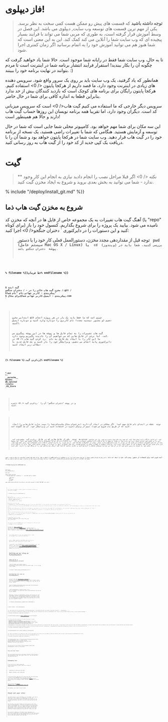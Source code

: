 # فاز دیپلوی!

> **توجه داشته باشید** که قسمت های پیش رو ممکن هست کمی سخت به نظر برسد. یکی از مهم ترین قسمت های توسعه وب سایت, دیپلوی می باشد. این فصل در وسط آموزش قرار گرفته است، به طوری که مربی شما می تواند با فرایند بسیار پیچیده ای که وب سایت شما را آنلاین می کند کمک کند. این به این معنی است که شما هنوز هم می توانید آموزش خود را به اتمام برسانید اگر زمان کمتری اجرا شود.

تا به حال، وب سایت شما فقط در رایانه شما موجود است. حالا شما یاد خواهید گرفت که چگونه آن را بکار ببندید! استقرار فرآیند انتشار برنامه شما در اینترنت است تا مردم بتوانند در نهایت برنامه خود را ببینند. :)

همانطور که یاد گرفتید، یک وب سایت باید بر روی یک سرور واقع شود. سرویس دهنده های زیادی در اینترنت وجود دارد، ما قصد داریم از  هرکجا پایتون </ 0> استفاده کنیم. هرکجا پایتون رایگان برای برنامه های کوچک است که بازدید کنندگان بیش از حد ندارد بنابراین قطعا به اندازه کافی برای شما در حال حاضر.</p> 

سرویس دیگر خارجی که ما استفاده می کنیم  گیت هاب</ 0> است که سرویس میزبانی کد است. دیگران وجود دارد، اما تقریبا همه برنامه نویسان این روزها حساب گیت هاب دارند و حالا هم همینطور است!</p> 

این سه مکان برای شما مهم خواهد بود. کامپیوتر محلی شما جایی است که شما در حال توسعه و آزمایش هستید. هنگامی که شما با تغییرات راضی هستید، یک نسخه از برنامه خود را در گیت هاب قرار دهید. وب سایت شما در هرکجا پایتون خواهد بود و شما آن را با دریافت یک کپی جدید از کد خود را از گیت هاب به روز رسانی کنید.

# گیت

> ** نکته </ 0> اگر قبلا مراحل نصب را انجام دادید نیازی به انجام این کار وجود ندارد - شما می توانید به بخش بعدی بروید و شروع به ایجاد مخزن گیت کنید.</p> </blockquote> 
> 
> % include "/deploy/install_git.md" %}}
> 
> ## شروع به مخزن گیت هاب ذما
> 
> آهنگ گیت هاب تغییرات به یک مجموعه خاص از فایل ها در آنچه که مخزن کد (یا "repo" برای کوتاه) نامیده می شود. بیایید یک پروژه را برای شروع بگذاریم. کنسول خود را باز کنید و این دستورات را در دایرکتوری ` دختران جنگجو</ 0> اجرا کنید:</p>

<blockquote>
  <p><strong> توجه </ 0> قبل از مقداردهی مجدد مخزن، دستورالعمل فعلی کار خود را با دستور <code> pwd </ 1> (سیستم عامل Mac OS X / Linux) یا <code> cd </ 1> (ویندوز) بررسی کنید. شما باید در پوشه <code> دختران جنگجو</ 0> باشد.</p>
</blockquote>

<p>% filename %}}خط فرمان% endfilename %}}</p>

<pre><code>$ گیت اینت
مخزن گیت هاب خالی را در ~ / دختران جنگجو /.git /
$پیکربندی - کاربر جهانی.نام "نام شما"
$ پیکربندی - ایمیل.کاربر جهانی شما@برای مثال.com
`</pre> 
> 
> ابتدایی مخزن git چیزی است که ما فقط باید یک بار در هر پروژه انجام دهیم (و مجبور نیستید مجددا نام کاربری را دوباره وارد کنید و دوباره ایمیل کنید).
> 
> گیت هاب تغییرات را به تمام فایل ها و پوشه ها در این پوشه پیگیری می کند، اما برخی از فایل هایی که می خواهیم آن را نادیده بگیریم وجود دارد. ما این کار را با ایجاد یک فایل به نام `.رد کردن گیت هاب </ 0> در دایرکتوری پایه انجام می دهیم. ویرایشگر خود را باز کنید و یک فایل جدید با مطالب زیر ایجاد کنید:</p>

<p>{% filename %}.ردکردن گیت{% endfilename %}</p>

<pre><code>*.pyc
*~
__pycache__
myvenv
db.sqlite3
/static
.DS_Store
`</pre> 
> 
> و در پوشه "دختران جنگجو" آن را `.ردکردن گیت </ 0> ذخیره کنید.</p>

<blockquote>
  <p><strong> توجه </ 0> نقطه در ابتدای نام فایل مهم است!  اگر مشکلی در ایجاد آن دارید (به عنوان مثال مکینتاش شما را دوست ندارد فایل هایی را ایجاد کنید که از طریق یاب شروع می شود)، سپس از ویژگی ذخیره در استفاده کنید در ویرایشگر خود. آن ضد گلوله است.</p>
  
  <p><strong> توجه </ 0> یکی از فایل هایی که در فایل <code>.ردکردن گیت </ 1> مشخص شده است <code> db.sqlite3 </ 1> است. این فایل پایگاه داده محلی شما است، که همه پست های شما ذخیره می شود. ما نمی خواهیم این را به مخزن خود اضافه کنیم؛ زیرا وب سایت شما در هرجا پایتون از یک پایگاه داده متفاوت استفاده می کند.  این پایگاه داده می تواند اسکیولایت مانند دستگاه توسعه خود باشد، اما معمولا شما از یک مای اسکیوال استفاده می کنید که می تواند با بازدیدکنندگان سایت بسیار بیشتر از اسکیولایت مقابله کند. در هر صورت، با نادیده گرفتن پایگاه داده اسکیولایت خود برای نسخه گیت هاب، این بدان معنی است که همه پستهایی که تا کنون ایجاد کرده اید، ماندگار میشوند و فقط در محلی در دسترس هستند، اما شما مجبورید آنها را دوباره در تولید اضافه کنید. شما باید از پایگاه داده محلی خود به عنوان یک زمین بازی خوب که در آن شما می توانید چیزهای مختلف را آزمایش کنید و نگران نباشید که شما قصد ارسال پست واقعی خود را از وبلاگ خود را دارید، فکر کنید.</p>
</blockquote>

<p>ایده خوبی است برای استفاده از دستور <code> وضعیت گیت </ 0> قبل از اینکه <code> گیت اضافه </ 0> یا هر زمان که خودتان مطمئن نیستید از چه چیزی تغییر کرده اید. این به جلوگیری از هر گونه شگفتی از اتفاق می افتد، مانند فایل های اشتباه اضافه شده یا مرتکب می شوند. دستور <code> وضعیت گیت </ 0> اطلاعاتی را در مورد هر گونه فایل های غیر قابل شناسایی / تغییر یافته / مرتب شده، وضعیت شاخه و موارد دیگر باز می گرداند. خروجی باید شبیه به موارد زیر باشد:</p>

<p>% filename %}}خط فرمان% endfilename %}}</p>

<pre><code>وضعیت $ گیت
در شاخه کارشناسی ارشد

تعهد اولیه

فایل های غیرقابل پیگیری:
   (استفاده از "گیت اضافه کردن <file> ..." برای شامل در آنچه متعهد خواهد شد)

         .ردکردن گیت
         وبلاگ/
         مدیریت.py
         مکان من/

هیچ چیز اضافه نشده به مرتکب شدن اما فایل های غیرقابل مشاهده موجود (استفاده از "git add" برای ردیابی)
`</pre> 
> 
> و در نهایت ما تغییرات ما را ذخیره می کنیم. به کنسول خود بروید و این دستورات را اجرا کنید:
> 
> % filename %}}خط فرمان %endfilename %}}
> 
>     $همه گیت --همه .
>     $فرمان گیت -m "برنامه دیجانگو دختران من، برای اولین بار متعهد"
>       [...]
>       13 فایل تغییر کرده است، 200 درج (+)
>       ایجاد حالت 100644. ردکردن گیت
>       [...]
>       ایجاد حالت 100644 سایت من / wsgi.py
>       `` `
>     
>     
>     ## فشار دادن کد خود به گیت هاب
>     
>     به [GitHub.com] بروید (https://www.github.com) و ثبت نام کنید تا یک حساب کاربری جدید رایگان ایجاد کنید. (اگر قبلا این کار را در آمادگی کارگاه انجام دادید، این عالی است!)
>     
>     سپس یک مخزن جدید ایجاد کنید، آن را به نام "my-first-blog" بدهید. از کادر انتخاب "مقداردهی اولیه با من را بخوان" را بدون علامت چک کنید، گزینه ".ردکردن گیت" را خالی بگذارید (ما این کار را به صورت دستی انجام داده ایم) و مجوز را به عنوان هیچ می گذاریم.
>     
>     <0 />
>     
>     & gt؛ ** نکته ** نام 'اولین وبلاگ من` مهم است - شما می توانید چیزی دیگری را انتخاب کنید، اما در دستورالعمل های زیر بارها اتفاق می افتد و شما باید هر بار آن را جایگزین کنید. این احتمالا ساده تر است که فقط با نام "اولین وبلاگ من" قرار بگیرد.
>     
>     در صفحه بعد، آدرس اینترنتی کلون ریپو شما نشان داده می شود. نسخه "HTTPS" را انتخاب کنید، آن را کپی کنید و مدت کوتاهی آن را در ترمینال قرار می دهیم:
>     
>     <0 />
>     
>     حالا ما باید مخزن Git را بر روی رایانه خود بسازیم تا در گیت هاب یکپارچه شود.
>     
>     زیر را در کنسول خود بنویسید (با نام کاربری که در هنگام ایجاد حساب GitHub خود وارد کردید، جایگزین `&lt;your-github-username&gt; 'با نام کاربری خود وارد کنید، اما بدون زاویه مطابق):
>     
>     % filename %}}خط فرمان% endfilename %}}
>     
> 
> $ گیت از راه دور منشا اضافه کنیدhttps://github.com/<your-github-username>/اولین وبلاگ من.گیت $ فشار گیت -u اصلی استاد
> 
>     <br />نام کاربری و رمز عبور GitHub خود را وارد کنید و باید چیزی شبیه به این را ببینید:
>     
>     {٪ filename٪} خط فرمان {٪ endfilename٪}
>     
> 
> Username for 'https://github.com': ola Password for 'https://ola@github.com': Counting objects: 6, done. نوشتن اشیاء: 100٪ (6/6)، 200 بایت | 0 بایت / ثانیه، انجام شده است. Total 3 (delta 0), reused 0 (delta 0) To https://github.com/ola/my-first-blog.git
> 
> - [شاخه جدید] استاد -> استاد کارشناسی ارشد برای راه انداختن استاد شاخه از راه دور از مبدأ تنظیم شده است.
> 
>     <br />& lt؛! - TODO: ممکن است کلیدهای SSH در حزب نصب نصب شود و نقطه PPL که آن را به یک پسوند نرسیده است - & gt؛
>     
>     کد شما در حال حاضر در GitHub است. برو و بررسیش کن!  شما این را در شرکت خوبی خواهید یافت - [جانگاو] (https://github.com/django/django)، [دختران آموزش یونانی] (https://github.com/DjangoGirls/tutorial) و بسیاری دیگر از بزرگ پروژه های نرم افزاری منبع باز نیز کد خود را در GitHub میزبانی می کنند. :)
>     
>     
>     # Setting up our blog on PythonAnywhere
>     
>     ## Sign up for a PythonAnywhere account
>     
>     &gt; **Note** You might have already created a PythonAnywhere account earlier during the install steps – if so, no need to do it again.
>     
>     {% include "/deploy/signup_pythonanywhere.md" %}
>     
>     
>     ## Configuring our site on PythonAnywhere
>     
>     Go back to the main [PythonAnywhere Dashboard](https://www.pythonanywhere.com/) by clicking on the logo, and choose the option to start a "Bash" console – that's the PythonAnywhere version of a command line, just like the one on your computer.
>     
>     &lt;img src="images/pythonanywhere_bash_console.png" alt="Pointing at Bash in the New Console section" /&gt;
>     
>     &gt; **Note** PythonAnywhere is based on Linux, so if you're on Windows, the console will look a little different from the one on your computer.
>     
>     Deploying a web app on PythonAnywhere involves pulling down your code from GitHub, and then configuring PythonAnywhere to recognise it and start serving it as a web application.  There are manual ways of doing it, but PythonAnywhere provides a helper tool that will do it all for you. Let's install it first:
>     
>     {% filename %}PythonAnywhere command-line{% endfilename %}
>     
> 
> $ pip3.6 install --user pythonanywhere
> 
>     <br />That should print out some things like `Collecting pythonanywhere`, and eventually end with a line saying `Successfully installed (...) pythonanywhere- (...)`.
>     
>     Now we run the helper to automatically configure our app from GitHub. Type the following into the console on PythonAnywhere (don't forget to use your GitHub username in place of `&lt;your-github-username&gt;`):
>     
>     {% filename %}PythonAnywhere command-line{% endfilename %}
>     
> 
> $ pa_autoconfigure_django.py https://github.com/<your-github-username>/my-first-blog.git
> 
>     <br />As you watch that running, you'll be able to see what it's doing:
>     
>     - Downloading your code from GitHub
>     - Creating a virtualenv on PythonAnywhere, just like the one on your own PC
>     - Updating your settings file with some deployment settings
>     - Setting up a database on PythonAnywhere using the `manage.py migrate` command
>     - Setting up your static files (we'll learn about these later)
>     - And configuring PythonAnywhere to serve your web app via its API
>     
>     On PythonAnywhere all those steps are automated, but they're the same steps you would have to go through with any other server provider.  The main thing to notice right now is that your database on PythonAnywhere is actually totally separate from your database on your own PC—that means it can have different posts and admin accounts.
>     
>     As a result, just as we did on your own computer, we need to initialize the admin account with `createsuperuser`. PythonAnywhere has automatically activated your virtualenv for you, so all you need to do is run:
>     
>     {% filename %}PythonAnywhere command-line{% endfilename %}
>     
> 
> (ola.pythonanywhere.com) $ python manage.py createsuperuser
> 
>     <br />Type in the details for your admin user.  Best to use the same ones as you're using on your own computer to avoid any confusion, unless you want to make the password on PythonAnywhere more secure.
>     
>     Now, if you like, you can also take a look at your code on PythonAnywhere using `ls`:
>     
>     {% filename %}PythonAnywhere command-line{% endfilename %}
>     
> 
> (ola.pythonanywhere.com) $ ls blog db.sqlite3 manage.py mysite static (ola.pythonanywhere.com) $ ls blog/ **init**.py **pycache** admin.py forms.py migrations models.py static templates tests.py urls.py views.py ```
> 
> You can also go to the "Files" tab and navigate around using PythonAnywhere's built-in file browser.
> 
> ## You are now live!
> 
> Your site should now be live on the public Internet! Click through to the PythonAnywhere "Web" tab to get a link to it. You can share this with anyone you want :)
> 
> ## Debugging tips
> 
> If you see an error while running the `pa_autoconfigure_django.py` script, there are a couple of common causes:
> 
> - Forgetting to create your API token.
> - Making a mistake in your GitHub URL
> 
> If you see an error when you try to visit your site, the first place to look for some debugging info is in your **error log**. You'll find a link to this on the PythonAnywhere [Web tab](https://www.pythonanywhere.com/web_app_setup/). See if there are any error messages in there; the most recent ones are at the bottom.
> 
> There are also some [general debugging tips on the PythonAnywhere help site](http://help.pythonanywhere.com/pages/DebuggingImportError).
> 
> And remember, your coach is here to help!
> 
> # Check out your site!
> 
> The default page for your site should say "It worked!", just like it does on your local computer. Try adding `/admin/` to the end of the URL, and you'll be taken to the admin site. Log in with the username and password, and you'll see you can add new Posts on the server.
> 
> Once you have a few posts created, you can go back to your local setup (not PythonAnywhere). From here you should work on your local setup to make changes. This is a common workflow in web development – make changes locally, push those changes to GitHub, and pull your changes down to your live Web server. This allows you to work and experiment without breaking your live Web site. Pretty cool, huh?
> 
> Give yourself a *HUGE* pat on the back! Server deployments are one of the trickiest parts of web development and it often takes people several days before they get them working. But you've got your site live, on the real Internet, just like that!